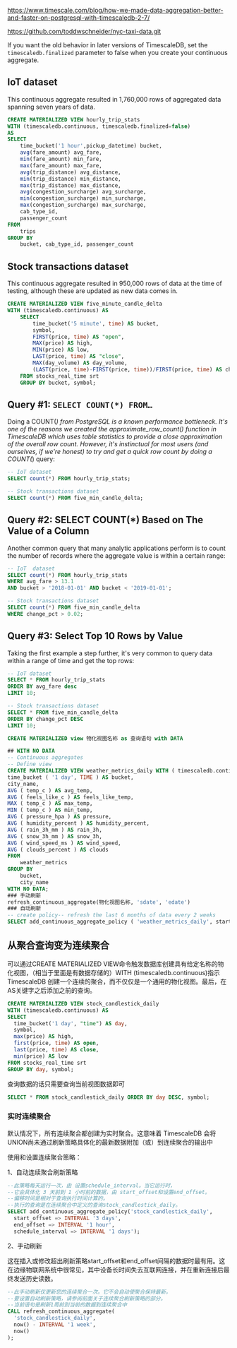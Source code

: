https://www.timescale.com/blog/how-we-made-data-aggregation-better-and-faster-on-postgresql-with-timescaledb-2-7/

https://github.com/toddwschneider/nyc-taxi-data.git

If you want the old behavior in later versions of TimescaleDB, set the `timescaledb.finalized` parameter to false when you create your continuous aggregate.

## IoT dataset

This continuous aggregate resulted in 1,760,000 rows of aggregated data spanning seven years of data.

```sql
CREATE MATERIALIZED VIEW hourly_trip_stats
WITH (timescaledb.continuous, timescaledb.finalized=false) 
AS
SELECT 
	time_bucket('1 hour',pickup_datetime) bucket,
	avg(fare_amount) avg_fare,
	min(fare_amount) min_fare,
	max(fare_amount) max_fare,
	avg(trip_distance) avg_distance,
	min(trip_distance) min_distance,
	max(trip_distance) max_distance,
	avg(congestion_surcharge) avg_surcharge,
	min(congestion_surcharge) min_surcharge,
	max(congestion_surcharge) max_surcharge,
	cab_type_id,
	passenger_count
FROM 
	trips
GROUP BY 
	bucket, cab_type_id, passenger_count
```
## Stock transactions dataset

This continuous aggregate resulted in 950,000 rows of data at the time of testing, although these are updated as new data comes in.
```sql
CREATE MATERIALIZED VIEW five_minute_candle_delta
WITH (timescaledb.continuous) AS
    SELECT
        time_bucket('5 minute', time) AS bucket,
        symbol,
        FIRST(price, time) AS "open",
        MAX(price) AS high,
        MIN(price) AS low,
        LAST(price, time) AS "close",
        MAX(day_volume) AS day_volume,
        (LAST(price, time)-FIRST(price, time))/FIRST(price, time) AS change_pct
    FROM stocks_real_time srt
    GROUP BY bucket, symbol;
```
## Query #1: `SELECT COUNT(*) FROM…`
Doing a COUNT(*) from PostgreSQL is a known performance bottleneck. It's one of the reasons we created the approximate_row_count() function in TimescaleDB which uses table statistics to provide a close approximation of the overall row count. However, it's instinctual for most users (and ourselves, if we're honest) to try and get a quick row count by doing a COUNT(*) query:
```sql
-- IoT dataset
SELECT count(*) FROM hourly_trip_stats;

-- Stock transactions dataset
SELECT count(*) FROM five_min_candle_delta;
```

## Query #2: SELECT COUNT(*) Based on The Value of a Column
Another common query that many analytic applications perform is to count the number of records where the aggregate value is within a certain range:
```sql
-- IoT  dataset
SELECT count(*) FROM hourly_trip_stats
WHERE avg_fare > 13.1
AND bucket > '2018-01-01' AND bucket < '2019-01-01';

-- Stock transactions dataset
SELECT count(*) FROM five_min_candle_delta
WHERE change_pct > 0.02;
```

## Query #3: Select Top 10 Rows by Value
Taking the first example a step further, it's very common to query data within a range of time and get the top rows:
```sql
-- IoT dataset
SELECT * FROM hourly_trip_stats
ORDER BY avg_fare desc
LIMIT 10;

-- Stock transactions dataset
SELECT * FROM five_min_candle_delta
ORDER BY change_pct DESC 
LIMIT 10;
```
```sql
CREATE MATERIALIZED view 物化视图名称 as 查询语句 with DATA

## WITH NO DATA
-- Continuous aggregates
-- Define view
CREATE MATERIALIZED VIEW weather_metrics_daily WITH ( timescaledb.continuous ) AS SELECT
time_bucket ( '1 day', TIME ) AS bucket,
city_name,
AVG ( temp_c ) AS avg_temp,
AVG ( feels_like_c ) AS feels_like_temp,
MAX ( temp_c ) AS max_temp,
MIN ( temp_c ) AS min_temp,
AVG ( pressure_hpa ) AS pressure,
AVG ( humidity_percent ) AS humidity_percent,
AVG ( rain_3h_mm ) AS rain_3h,
AVG ( snow_3h_mm ) AS snow_3h,
AVG ( wind_speed_ms ) AS wind_speed,
AVG ( clouds_percent ) AS clouds 
FROM
	weather_metrics 
GROUP BY
	bucket,
	city_name
WITH NO DATA;
### 手动刷新
refresh_continuous_aggregate(物化视图名称, 'sdate', 'edate')
### 自动刷新
-- create policy-- refresh the last 6 months of data every 2 weeks
SELECT add_continuous_aggregate_policy ( 'weather_metrics_daily', start_offset => INTERVAL '6 months', end_offset => INTERVAL '1 hour',   schedule_interval  =>  INTERVAL  '14 days' )
```


## 从聚合查询变为连续聚合

可以通过CREATE MATERIALIZED VIEW命令触发数据库创建具有给定名称的物化视图，（相当于里面是有数据存储的）WITH (timescaledb.continuous)指示 TimescaleDB 创建一个连续的聚合，而不仅仅是一个通用的物化视图。最后，在AS关键字之后添加之前的查询。
```sql
CREATE MATERIALIZED VIEW stock_candlestick_daily
WITH (timescaledb.continuous) AS
SELECT
  time_bucket('1 day', "time") AS day,
  symbol,
  max(price) AS high,
  first(price, time) AS open,
  last(price, time) AS close,
  min(price) AS low
FROM stocks_real_time srt
GROUP BY day, symbol;
```
查询数据的话只需要查询当前视图数据即可
```sql
SELECT * FROM stock_candlestick_daily ORDER BY day DESC, symbol;
```
### 实时连续聚合

默认情况下，所有连续聚合都创建为实时聚合。这意味着 TimescaleDB 会将UNION尚未通过刷新策略具体化的最新数据附加（或）到连续聚合的输出中

使用和设置连续聚合策略：

1、自动连续聚合刷新策略
```sql
--此策略每天运行一次，由 设置schedule_interval。当它运行时，
--它会具体化 3 天前到 1 小时前的数据，由 start_offset和设置end_offset。
--偏移时间是相对于查询执行时间计算的。
--执行的查询是在连续聚合中定义的查询stock_candlestick_daily。
SELECT add_continuous_aggregate_policy('stock_candlestick_daily',
  start_offset => INTERVAL '3 days',
  end_offset => INTERVAL '1 hour',
  schedule_interval => INTERVAL '1 days');
```
2、手动刷新

这在插入或修改超出刷新策略start_offset和end_offset间隔的数据时最有用。这在边缘物联网系统中很常见，其中设备长时间失去互联网连接，并在重新连接后最终发送历史读数。
```sql
--此手动刷新仅更新您的连续聚合一次。它不会自动使聚合保持最新。
--要设置自动刷新策略，请参阅前面关于连续聚合刷新策略的部分。
--当前语句是刷新1周前到当前的数据到连续聚合中
CALL refresh_continuous_aggregate(
  'stock_candlestick_daily',
  now() - INTERVAL '1 week',
  now()
);
```
